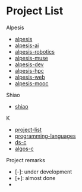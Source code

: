 Project List
==============================================================================

Alpesis

- [alpesis](./alpesis.md)
- [alpesis-ai](./alpesis-ai.md)
- [alpesis-robotics](./alpesis-robotics.md)
- [alpesis-muse](./alpesis-muse.md)
- [alpesis-dev](./alpesis-dev.md)
- [alpesis-hpc](./alpesis-hpc.md)
- [alpesis-web](./alpesis-web.md)
- [alpesis-mooc](./alpesis-mooc.md)

Shiao

- [shiao](./shiao.md)


K

- [project-list](https://github.com/kwailamchan/project-list)
- [programming-languages](https://github.com/kwailamchan/programming-languages)
- [ds-c](https://github.com/kwailamchan/ds-c)
- [algos-c](https://github.com/kwailamchan/algos-c)

Project remarks


- [-]: under development
- [+]: almost done
- [*]: ready

